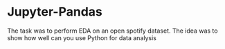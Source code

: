 # Jupyter-Pandas

The task was to perform EDA on an open spotify dataset. The idea was to show how well can you use Python for data analysis
